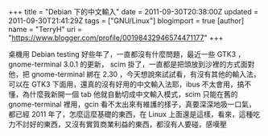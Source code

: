 +++
title = "Debian 下的中文輸入"
date = 2011-09-30T20:38:00Z
updated = 2011-09-30T21:41:29Z
tags = ["GNU/Linux"]
blogimport = true 
[author]
	name = "TerryH"
	uri = "https://www.blogger.com/profile/00198432946574471177"
+++

桌機用 Debian testing 好些年了，一直都沒有什麼問題，最近一些 GTK3 ， gnome-terminal 3.0.1 的更新， scim 掛了，一直都是把頭放到沙裡的方式面對他，把 gnome-terminal 綁在 2.30 ，今天想說來試試看，有沒有其他的輸入法，可以在 GTK3 下面用，還真的沒有好用的中文輸入法耶，ibus 不太會用，搞不懂，為什麼我新開一個 tab 他就自動切成中文輸入模式，scim 只能在舊的 gnome-terminal 裡用，gcin 看不太出來有維護的樣子，真要深深地吸一口氣，都已經 2011 年了，怎麼這麼基礎的東西，在 Linux 上面還是這樣，看來，這種吃力不討好的東西，又沒有實質商業利益的東西，都沒有人要碰，感嘆壓
